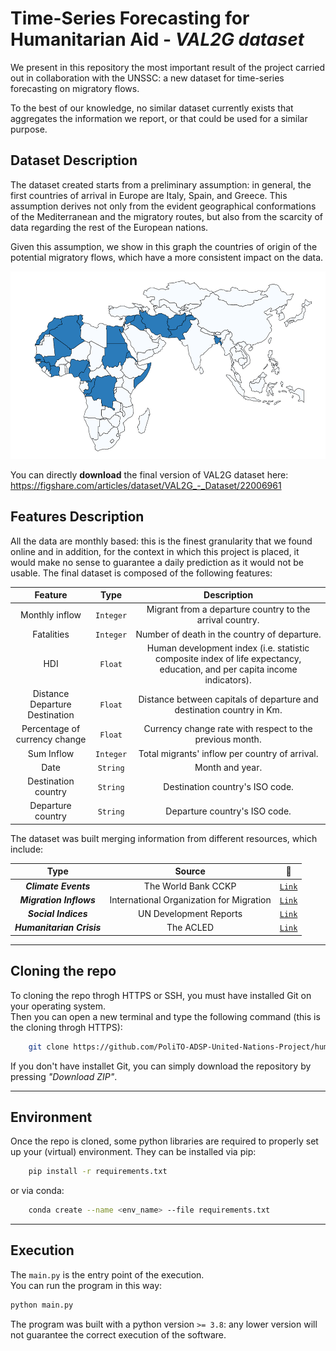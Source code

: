 # Time-Series Forecasting for Humanitarian Aid - ***VAL2G dataset***

We present in this repository the most important result of the project carried out in collaboration with the UNSSC: a new dataset for time-series forecasting on migratory flows.

To the best of our knowledge, no similar dataset currently exists that aggregates the information we report, or that could be used for a similar purpose.

## Dataset Description
The dataset created starts from a preliminary assumption: in general, the first countries of arrival in Europe are Italy, Spain, and Greece. This assumption derives not only from the evident geographical conformations of the Mediterranean and the migratory routes, but also from the scarcity of data regarding the rest of the European nations.

Given this assumption, we show in this graph the countries of origin of the potential migratory flows, which have a more consistent impact on the data.
<div align="center">
  <img src="https://github.com/PoliTO-ADSP-United-Nations-Project/.github/blob/main/imgs/country.png" title="countries" alt="countries" height="300"/>
</div>

You can directly <b>download</b> the final version of VAL2G dataset here:
https://figshare.com/articles/dataset/VAL2G_-_Dataset/22006961

## **Features Description**

All the data are monthly based: this is the finest granularity that we found online and in addition, for the context in which this project is placed, it would make no sense to guarantee a daily prediction as it would not be usable.
The final dataset is composed of the following features:

|**Feature**         |**Type**         |**Description**        |
|:-------------:|:---------------:|:----------:|
|Monthly inflow| `Integer`| Migrant from a departure country to the arrival country.|
| Fatalities | `Integer` | Number of death in the country of departure.|
|HDI|`Float`| Human development index (i.e. statistic composite index of life expectancy, education, and per capita income indicators).|
|Distance Departure Destination| `Float` | Distance between capitals of departure and destination country in Km.|
|Percentage of currency change | `Float` | Currency change rate with respect to the previous month.|
|Sum Inflow| `Integer` | Total migrants' inflow per country of arrival.|
|Date | `String` | Month and year.|
|Destination country|`String`|Destination country's ISO code.|
|Departure country|`String` | Departure country's ISO code.|
 

The dataset was built merging information from different resources, which include:
<div align="center">

|**Type**         |**Source**         |🔗        |
|:-------------:|:---------------:|:----------:|
|***Climate Events*** | The World Bank CCKP| [`Link`](https://climateknowledgeportal.worldbank.org/)|
|***Migration Inflows*** | International Organization for Migration| [`Link`](https://migration.iom.int/europe/arrivals#content-tab-anchor)|
|***Social Indices*** | UN Development Reports| [`Link`](https://hdr.undp.org/data-center/documentation-and-downloads)|
|***Humanitarian Crisis*** | The ACLED| [`Link`](https://acleddata.com/data-export-tool/)|

</div>

-------------------------------------------------------------

## Cloning the repo
To cloning the repo throgh HTTPS or SSH, you must have installed Git on your operating system.<br>
Then you can open a new terminal and type the following command (this is the cloning throgh HTTPS):
```bash
    git clone https://github.com/PoliTO-ADSP-United-Nations-Project/humanitarian_aid_dataset
```
If you don't have installet Git, you can simply download the repository by pressing <i>"Download ZIP"</i>.

-------------------------------------------------------------

## Environment
Once the repo is cloned, some python libraries are required to properly set up your (virtual) environment.
They can be installed via pip:
```bash
    pip install -r requirements.txt
```
or via conda:
```bash
    conda create --name <env_name> --file requirements.txt
```

-------------------------------------------------------------

## Execution
The `main.py` is the entry point of the execution.<br>
You can run the program in this way:
```bash
python main.py
```
The program was built with a python version ```>= 3.8```: any lower version will not guarantee the correct execution of the software.
